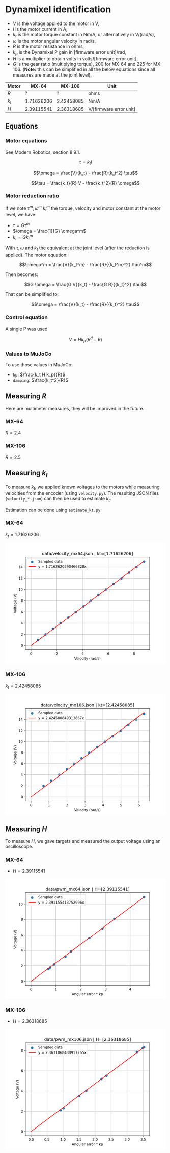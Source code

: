 # Dynamixel identification


* $V$ is the voltage applied to the motor in V,
* $I$ is the motor current in A,
* $k_t$ is the motor torque constant in Nm/A, or alternatively in V/(rad/s),
* $\omega$ is the motor angular velocity in rad/s,
* $R$ is the motor resistance in ohms,
* $k_p$ is the Dynamixel P gain in [firmware error unit]/rad,
* $H$ is a multiplier to obtain volts in volts/[firmware error unit],
* $G$ is the gear ratio (multiplying torque), 200 for MX-64 and 225 for MX-106.
  (**Note:** this can be simplified in all the below equations since all measures are made at the joint level).


| Motor           | MX-64           | MX-106          | Unit            |
|-----------------|-----------------|-----------------|-----------------|
| $R$             | ?               | ?               | ohms            |
| $k_t$           | 1.71626206      | 2.42458085      | Nm/A            |
| $H$             | 2.39115541      | 2.36318685      | V/[firmware error unit] |

## Equations

### Motor equations

See Modern Robotics, section 8.9.1.

$$\tau = k_t I $$

$$\omega = \frac{V}{k_t} - \frac{R}{k_t^2} \tau$$

$$\tau = \frac{k_t}{R} V - \frac{k_t^2}{R} \omega$$

### Motor reduction ratio

If we note $\tau^m, \omega^m$ $k_t^m$ the torque, velocity and motor constant at the motor level, we have:

* $\tau = G \tau^m$
* $\omega = \frac{1}{G} \omega^m$
* $k_t = G k_t^m$

With $\tau, \omega$ and $k_t$ the equivalent at the joint level (after the reduction is applied). The motor equation:

$$\omega^m = \frac{V}{k_t^m} - \frac{R}{{k_t^m}^2} \tau^m$$

Then becomes:

$$G \omega = \frac{G V}{k_t} - \frac{G R}{{k_t}^2} \tau$$

That can be simplified to:

$$\omega = \frac{V}{k_t} - \frac{R}{{k_t}^2} \tau$$

### Control equation

A single P was used

$$V = H k_p (\theta^d - \theta)$$

### Values to MuJoCo

To use those values in MuJoCo:

* `kp`: $\frac{k_t H k_p}{R}$
* `damping`: $\frac{k_t^2}{R}$

## Measuring $R$

Here are multimeter measures, they will be improved in the future.

### MX-64

$R = 2.4$

### MX-106

$R = 2.5$

## Measuring $k_t$

To measure $k_t$, we applied known voltages to the motors while measuring velocities from the encoder (using `velocity.py`). The resulting JSON files (`velocity_*.json`) can then be used to estimate $k_t$.

Estimation can be done using `estimate_kt.py`.

### MX-64

$k_t = 1.71626206$

![MX-64](imgs/mx64_kt.png)

### MX-106

$k_t = 2.42458085$

![MX-106](imgs/mx106_kt.png)

## Measuring $H$

To measure $H$, we gave targets and measured the output voltage using an oscilloscope.

### MX-64
 
* $H = 2.39115541$

![MX-64](imgs/mx64_h.png)

### MX-106

* $H = 2.36318685$

![MX-106](imgs/mx106_h.png)
